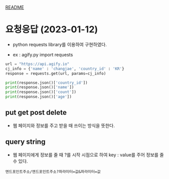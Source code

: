 [README](../README.md)

# 요청응답 (2023-01-12)

- python requests library를 이용하여 구현하였다.

- ex : agify.py
  import requests

```python
url = "https://api.agify.io"
cj_info = {'name' : 'changjae', 'country_id' : 'KR'}
response = requests.get(url, params=cj_info)

print(response.json()['country_id'])
print(response.json()['name'])
print(response.json()['count'])
print(response.json()['age'])
```
 
## put get post delete
- 웹 페이지와 정보를 주고 받을 때 쓰이는 방식을 뜻한다.

## query string
- 웹 페이지에게 정보를 줄 때 ?를 시작 시점으로 하여 key : value를 주어 정보를 줄 수 있다.
```
엔드포인트주소/엔드포인트주소?파라미터=값&파라미터=값
```
